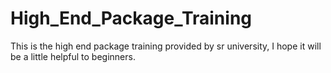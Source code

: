 # High_End_Package_Training
This is the high end package training provided by sr university,
I hope it will be a little helpful to beginners.
